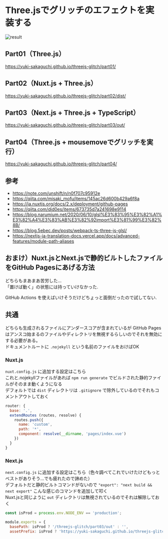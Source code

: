 # Three.jsでグリッチのエフェクトを実装する

![result](https://user-images.githubusercontent.com/16290220/129472100-b8ac86cd-c147-41da-9cf4-6cecfa595450.gif)

## Part01（Three.js）

https://yuki-sakaguchi.github.io/threejs-glitch/part01/


## Part02（Nuxt.js + Three.js）

https://yuki-sakaguchi.github.io/threejs-glitch/part02/dist/


## Part03（Next.js + Three.js + TypeScript）

https://yuki-sakaguchi.github.io/threejs-glitch/part03/out/


## Part04（Three.js + mousemoveでグリッチを実行）

https://yuki-sakaguchi.github.io/threejs-glitch/part04/

## 参考

- https://note.com/unshift/n/n0f707c95912e
- https://qiita.com/misaki_mofu/items/145ac26d600b429a6f8a
- https://ja.nuxtjs.org/docs/2.x/deployment/github-pages
- https://qiita.com/did0es/items/673735d7a241698e9114
- https://blog.narumium.net/2020/06/10/glsl%E3%83%95%E3%82%A1%E3%82%A4%E3%83%AB%E3%82%92import%E3%81%99%E3%82%8B/
- https://blog.5ebec.dev/posts/webpack-ts-three-js-glsl/
- https://nextjs-ja-translation-docs.vercel.app/docs/advanced-features/module-path-aliases

## おまけ）Nuxt.jsとNext.jsで静的ビルトしたファイルをGitHub Pagesにあげる方法

どちらもまあまあ苦労した...  
「置けば動く」の状態には持っていけなかった. 

GitHub Actions を使えばいけそうだけどちょっと面倒だったので試してない. 

## 共通

どちらも生成されるファイルにアンダースコアが含まれているが GitHub Pages はアンスコ始まるのファイルやディレクトリを無視するらしいのでそれを無効にする必要がある。  
ドキュメントルートに `.nojekyll` という名前のファイルをおけばOK

### Nuxt.js

`nuxt.config.js` に追加する設定はこちら  
これと.nojekyllファイルがあれば `npm run generate` でビルドされた静的ファイルがそのまま動くようになる  
デフォルトでは `dist` ディレクトリは `.gitignore` で除外しているのでそれもコメントアウトしておく

```js
router: {
  base: '.',
  extendRoutes (routes, resolve) {
    routes.push({
      name: 'custom',
      path: '*',
      component: resolve(__dirname, 'pages/index.vue')
    })
  }
}
```

### Next.js

`next.config.js` に追加する設定はこちら（色々調べてこれでいけたけどもっとベストがありそう...でも疲れたので諦めた）  
デフォルトだと静的ビルトコマンドがないので `"export": "next build && next export"` こんな感じのコマンドを追加して叩く  
Nuxt.jsと同じように `out` ディレクトリは無視されているのでそれは解除しておく

```js
const isProd = process.env.NODE_ENV == 'production';

module.exports = {
  basePath: isProd ? '/threejs-glitch/part03/out' : '',
  assetPrefix: isProd ? 'https://yuki-sakaguchi.github.io/threejs-glitch/part03/out' : '',
```
